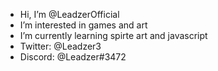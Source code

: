 - Hi, I’m @LeadzerOfficial
- I’m interested in games and art
- I’m currently learning spirte art and javascript
- Twitter: @Leadzer3
- Discord: @Leadzer#3472
